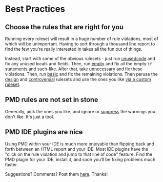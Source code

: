 <!--
    <author email="tom@infoether.com">Tom Copeland</author>
-->

# Best Practices

## Choose the rules that are right for you

Running every ruleset will result in a huge number of rule violations, most of which will be unimportant.
Having to sort through a thousand line report to find the few you're really interested in takes
all the fun out of things.

Instead, start with some of the obvious rulesets - just run [unusedcode][1] and fix any unused locals and fields.
Then, run [empty][8] and fix all the empty `if` statements and such-like. After that, take [unnecessary][9]
and fix these violations. Then, run [basic][2] and fix the remaining violations.
Then peruse the [design][3] and [controversial][4] rulesets and use the ones
you like [via a custom ruleset][5].

## PMD rules are not set in stone

Generally, pick the ones you like, and ignore or [suppress][6] the warnings you don't like. It's just a tool.

## PMD IDE plugins are nice

Using PMD within your IDE is much more enjoyable than flipping back and forth
between an HTML report and your IDE. Most IDE plugins have the "click on the rule
violation and jump to that line of code" feature. Find the PMD plugin for your IDE, install it,
and soon you'll be fixing problems much faster.

Suggestions?  Comments?  Post them [here][7]. Thanks!


[1]: ../pmd-java/rules/index.html#Unused_Code 
[2]: ../pmd-java/rules/index.html#Basic
[3]: ../pmd-java/rules/index.html#Design
[4]: ../pmd-java/rules/index.html#Controversial
[5]: ../usage/howtomakearuleset.html
[6]: ../usage/suppressing.html
[7]: https://github.com/pmd/pmd/issues
[8]: ../pmd-java/rules/index.html#Empty_Code
[9]: ../pmd-java/rules/index.html#Unnecessary

